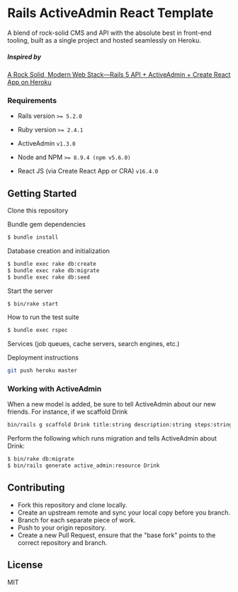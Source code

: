 # Rails ActiveAdmin React Template

A blend of rock-solid CMS and API with the absolute best in front-end tooling, built as a single project and hosted seamlessly on Heroku.

##### Inspired by
[A Rock Solid, Modern Web Stack—Rails 5 API + ActiveAdmin + Create React App on Heroku](https://blog.heroku.com/a-rock-solid-modern-web-stack)

### Requirements
* Rails version
`>= 5.2.0`

* Ruby version
`>= 2.4.1`

* ActiveAdmin
`v1.3.0`

* Node and NPM
`>= 8.9.4 (npm v5.6.0)`

* React JS (via Create React App or CRA)
`v16.4.0`

## Getting Started

Clone this repository

Bundle gem dependencies

```bash
$ bundle install
```

Database creation and initialization

```bash
$ bundle exec rake db:create
$ bundle exec rake db:migrate
$ bundle exec rake db:seed
```

Start the server

```bash
$ bin/rake start
```

How to run the test suite

```bash
$ bundle exec rspec
```

Services (job queues, cache servers, search engines, etc.)

Deployment instructions

```bash
git push heroku master
```

### Working with ActiveAdmin
When a new model is added, be sure to tell ActiveAdmin about our new friends.
For instance, if we scaffold Drink

```bash
bin/rails g scaffold Drink title:string description:string steps:string source:string
```

Perform the following which runs migration and tells ActiveAdmin about Drink:

```bash
$ bin/rake db:migrate
$ bin/rails generate active_admin:resource Drink
```

## Contributing
* Fork this repository and clone locally.
* Create an upstream remote and sync your local copy before you branch.
* Branch for each separate piece of work.
* Push to your origin repository.
* Create a new Pull Request, ensure that the "base fork" points to the correct repository and branch.


License
----

MIT
